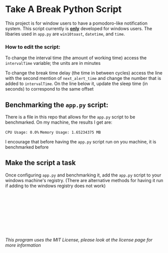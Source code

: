 # Take A Break Python Script
This project is for window users to have a pomodoro-like notification system. This script currently is <ins>**only**</ins> developed for windows users. The libaries used in ``app.py`` are ``win10toast``, ``datetime``, and ``time``. 

### How to edit the script:
To change the interval time (the amount of working time) access the ``intervalTime`` variable; the units are in minutes

To change the break time delay (the time in between cycles) access the line with the second mention of ``next_alert_time`` and change the number that is added to ``intervalTime``. On the line below it, update the sleep time (in seconds) to correspond to the same offset

## Benchmarking the ``app.py`` script:
There is a file in this repo that allows for the ``app.py`` script to be benchmarked. On my machine, the results I get are:

``CPU Usage: 0.0%``
``Memory Usage: 1.65234375 MB``

I encourage that before having the ``app.py`` script run on you machine, it is benchmarked before

## Make the script a task
Once configuring ``app.py`` and benchmarking it, add the ``app.py`` script to your windows machine's registry. (There are alternative methods for having it run if adding to the windows registry does not work)



###### <br><br><br><br><br><br><br><br>This program uses the MIT License, please look at the license page for more information</br></br></br></br></br></br></br></br>